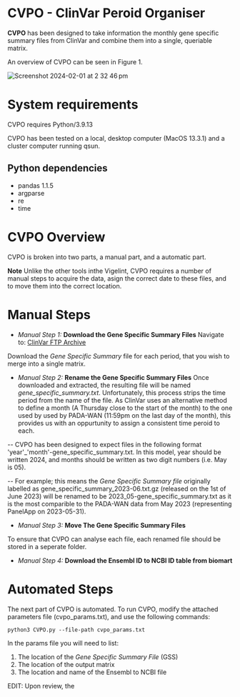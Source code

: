 <h1> CVPO - ClinVar Peroid Organiser </h1>

**CVPO** has been designed to take information the monthly gene specific summary files from ClinVar and combine them into a single, queriable matrix. 

An overview of CVPO can be seen in Figure 1.

![Screenshot 2024-02-01 at 2 32 46 pm](https://github.com/MedicalGenomicsLab/Vigelint/assets/15273099/bea6aed6-4184-4972-8674-8e8f0550d4fd)

# System requirements
CVPO requires Python/3.9.13

CVPO has been tested on a local, desktop computer (MacOS 13.3.1) and a cluster computer running qsun.

## Python dependencies
- pandas 1.1.5
- argparse
- re
- time


# CVPO Overview 

CVPO is broken into two parts, a manual part, and a automatic part.

**Note** Unlike the other tools inthe Vigelint, CVPO requires a number of manual steps to acquire the data, asign the correct date to these files, and to move them into the correct location. 

# Manual Steps

 - _Manual Step 1:_ **Download the Gene Specific Summary Files**
Navigate to:
  [ClinVar FTP Archive](https://ftp.ncbi.nlm.nih.gov/pub/clinvar/tab_delimited/archive/)

Download the _Gene Specific Summary_ file for each period, that you wish to merge into a single matrix.

 - _Manual Step 2:_ **Rename the Gene Specific Summary Files**
Once downloaded and extracted, the resulting file will be named _gene_specific_summary.txt_. Unfortunately, this process strips the time period from the name of the file.
As ClinVar uses an alternative method to define a month (A Thursday close to the start of the month) to the one used by used by PADA-WAN (11:59pm on the last day of the month), this provides us with an oppurtunity to assign a consistent time peroid to each.

-- CVPO has been designed to expect files in the following format 'year'_'month'-gene_specific_summary.txt. In this model, year should be written 2024, and months should be written as two digit numbers (i.e. May is 05).

-- For example; this means the _Gene Specific Summary file_ originally labelled as gene_specific_summary_2023-06.txt.gz (released on the 1st of June 2023) will be renamed to be 2023_05-gene_specific_summary.txt as it is the most comparible to the PADA-WAN data from May 2023 (representing PanelApp on 2023-05-31).
 
 - _Manual Step 3:_ **Move The Gene Specific Summary Files**

To ensure that CVPO can analyse each file, each renamed file should be stored in a seperate folder.

 - _Manual Step 4:_ **Download the Ensembl ID to NCBI ID table from biomart**

# Automated Steps 

The next part of CVPO is automated. To run CVPO, modify the attached parameters file (cvpo_params.txt), and use the following commands:

    python3 CVPO.py --file-path cvpo_params.txt

In the params file you will need to list:
1. The location of the _Gene Specific Summary File_ (GSS)
2. The location of the output matrix
3. The location and name of the Ensembl to NCBI file



EDIT:
Upon review, the 
